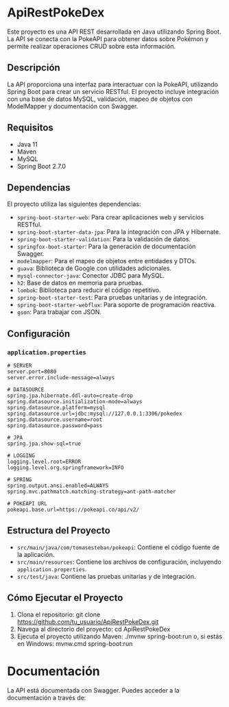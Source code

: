 # ApiRestPokeDex

Este proyecto es una API REST desarrollada en Java utilizando Spring Boot. La API se conecta con la PokeAPI para obtener datos sobre Pokémon y permite realizar operaciones CRUD sobre esta información.

## Descripción

La API proporciona una interfaz para interactuar con la PokeAPI, utilizando Spring Boot para crear un servicio RESTful. El proyecto incluye integración con una base de datos MySQL, validación, mapeo de objetos con ModelMapper y documentación con Swagger.

## Requisitos

- Java 11
- Maven
- MySQL
- Spring Boot 2.7.0

## Dependencias

El proyecto utiliza las siguientes dependencias:

- `spring-boot-starter-web`: Para crear aplicaciones web y servicios RESTful.
- `spring-boot-starter-data-jpa`: Para la integración con JPA y Hibernate.
- `spring-boot-starter-validation`: Para la validación de datos.
- `springfox-boot-starter`: Para la generación de documentación Swagger.
- `modelmapper`: Para el mapeo de objetos entre entidades y DTOs.
- `guava`: Biblioteca de Google con utilidades adicionales.
- `mysql-connector-java`: Conector JDBC para MySQL.
- `h2`: Base de datos en memoria para pruebas.
- `lombok`: Biblioteca para reducir el código repetitivo.
- `spring-boot-starter-test`: Para pruebas unitarias y de integración.
- `spring-boot-starter-webflux`: Para soporte de programación reactiva.
- `gson`: Para trabajar con JSON.

## Configuración

### `application.properties`

```properties
# SERVER
server.port=8080
server.error.include-message=always

# DATASOURCE
spring.jpa.hibernate.ddl-auto=create-drop
spring.datasource.initialization-mode=always
spring.datasource.platform=mysql
spring.datasource.url=jdbc:mysql://127.0.0.1:3306/pokedex
spring.datasource.username=root
spring.datasource.password=pass

# JPA
spring.jpa.show-sql=true

# LOGGING
logging.level.root=ERROR
logging.level.org.springframework=INFO

# SPRING
spring.output.ansi.enabled=ALWAYS
spring.mvc.pathmatch.matching-strategy=ant-path-matcher

# POKEAPI URL
pokeapi.base.url=https://pokeapi.co/api/v2/
```

## Estructura del Proyecto
- `src/main/java/com/tomasesteban/pokeapi`: Contiene el código fuente de la aplicación.
- `src/main/resources`: Contiene los archivos de configuración, incluyendo `application.properties`.
- `src/test/java`: Contiene las pruebas unitarias y de integración.


## Cómo Ejecutar el Proyecto
1. Clona el repositorio:
    git clone https://github.com/tu_usuario/ApiRestPokeDex.git
2. Navega al directorio del proyecto:
    cd ApiRestPokeDex
3. Ejecuta el proyecto utilizando Maven:
    ./mvnw spring-boot:run
   o, si estás en Windows:
    mvnw.cmd spring-boot:run


# Documentación

La API está documentada con Swagger. Puedes acceder a la documentación a través de:





